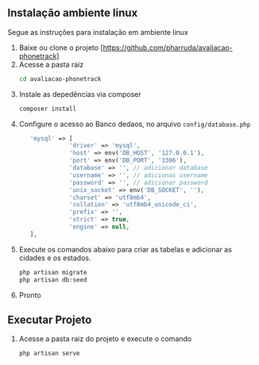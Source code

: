 ## Instalação ambiente linux

Segue as instruções para instalação em ambiente linux

1. Baixe ou clone o projeto [https://github.com/pharruda/avaliacao-phonetrack]
2. Acesse a pasta raiz
    ```sh
    cd avaliacao-phonetrack
    ```
3. Instale as depedências via composer
     ```sh
     composer install
     ```
 4. Configure o acesso ao Banco dedaos, no arquivo `config/database.php`
     ```php
        'mysql' => [
                   'driver' => 'mysql',
                   'host' => env('DB_HOST', '127.0.0.1'),
                   'port' => env('DB_PORT', '3306'),
                   'database' => '', // adicionar database
                   'username' => '', // adicionas username
                   'password' => '', // adicionar password
                   'unix_socket' => env('DB_SOCKET', ''),
                   'charset' => 'utf8mb4',
                   'collation' => 'utf8mb4_unicode_ci',
                   'prefix' => '',
                   'strict' => true,
                   'engine' => null,
        ],
     ```
 5. Execute os comandos abaixo para criar as tabelas e adicionar as cidades e os estados.
     ```sh
     php artisan migrate
     php artisan db:seed
     ```
 6. Pronto
 
 ## Executar Projeto
 1. Acesse a pasta raiz do projeto e execute o comando
    ```sh
    php artisan serve
    ```